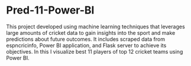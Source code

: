 # Pred-11-Power-BI
This project developed using machine learning techniques that leverages large amounts of cricket data to gain insights into the sport and make predictions about future outcomes. 
It includes scraped data from espncricinfo, Power BI application, and Flask server to achieve its objectives. In this I visualize best 11 players of top 12 cricket teams using Power BI.

